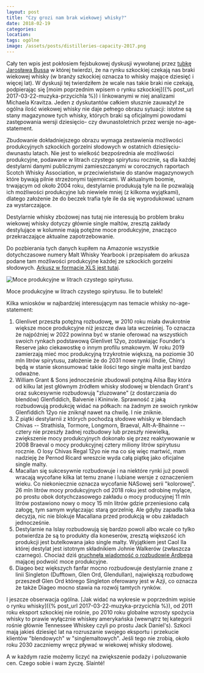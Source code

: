 ```yaml
---
layout: post
title: "Czy grozi nam brak wiekowej whisky?"
date: 2018-02-19
categories: 
location: 
tags: ogólne
image: /assets/posts/distilleries-capacity-2017.png
---
```


Cały ten wpis jest pokłosiem fejsbukowej dyskusji wywołanej przez [tubkę Jarosława Bussa](https://www.youtube.com/watch?v=dewJh4Inn9U) w której twierdzi, że na rynku szkockiej czekają nas braki wiekowej whisky (w branży szkockiej oznacza to whisky mające dziesięć i więcej lat). W dyskusji tej twierdziłem że wcale nas takie braki nie czekają, podpierając się [moim poprzednim wpisem o rynku szkockiej]({% post_url 2017-03-22-muzyka-przycichla %}) i linkowanymi w niej analizami Michaela Kravitza. Jeden z dyskutantów całkiem słusznie zauważył że ogólna ilość wiekowej whisky nie daje pełnego obrazu sytuacji: istotne są stany magazynowe tych whisky, których braki są oficjalnymi powodami zastępowania wersji dziesięcio- czy dwunastoletnich przez wersje no-age-statement.

Zbudowanie dokładniejszego obrazu wymaga zestawienia możliwości produkcyjnych szkockich gorzelni słodowych w ostatnich dziesięciu-dwunastu latach. Nie jest to wielkość bezpośrednia ale możliwości produkcyjne, podawane w litrach czystego spirytusu rocznie, są dla każdej destylarni danymi publicznymi zamieszczanymi w corocznych raportach Scotch Whisky Association, w przeciwieństwie do stanów magazynowych które bywają pilnie strzeżonymi tajemnicami. W aktualnym boomie, trwającym od około 2004 roku, destylarnie produkują tyle na ile pozwalają ich możliwości produkcyjne lub niewiele mniej (z kilkoma wyjątkami), dlatego założenie że do beczek trafia tyle ile da się wyprodukować uznam za wystarczające.

Destylarnie whisky zbożowej nas tutaj nie interesują bo problem braku wiekowej whisky dotyczy głównie single maltów, zresztą zakłady destylujące w kolumnie mają potężne moce produkcyjne, znacząco przekraczające aktualne zapotrzebowanie.

Do pozbierania tych danych kupiłem na Amazonie wszystkie dotychczasowe numery Malt Whisky Yearbook i przepisałem do arkusza podane tam możliwości produkcyjne każdej ze szkockich gorzelni słodowych. [Arkusz w formacie XLS jest tutaj](/assets/posts/malt_distilleries_capacity_2017.xlsx).

<div class="post-image">
    <img src="{{ page.image }}" alt="Moce produkcyjne w litrach czystego spirytusu." />
    <p class="post-image-caption">Moce produkcyjne w litrach czystego spirytusu. Ile to butelek!</p>
</div>

Kilka wniosków w najbardziej interesującym nas temacie whisky no-age-statement:

 1.  Glenlivet przeszła potężną rozbudowę, w 2010 roku miała dwukrotnie większe moce produkcyjne niż jeszcze dwa lata wcześniej. To oznacza że najpóźniej w 2022 powinna być w stanie oferować na wszystkich swoich rynkach podstawową Glenlivet 12yo, zostawiając Founder's Reserve jako ciekawostkę o innym profilu smakowym. W roku 2019 zamierzają mieć moc produkcyjną trzykrotnie większą, na poziomie 30 mln litrów spirytusu, założenie że do 2031 nowe rynki (Indie, Chiny) będą w stanie skonsumować takie ilości tego single malta jest bardzo odważne.
 2. William Grant & Sons jednocześnie zbudowali potężną Ailsa Bay która od kilku lat jest głównym źródłem whisky słodowej w blendach Grant's oraz sukcesywnie rozbudowują "zluzowane" (z dostarczania do blendów) Glenfiddich, Balvenie i Kininvie. Sprawność z jaką rozbudowują produkcję widać na półkach: na żadnym ze swoich rynków Glenfiddich 12yo nie zniknął nawet na chwilę. I nie zniknie.
 3. Z piątki destylarnii z których pochodzą słodowe whisky w blendach Chivas -- Strathisla, Tormore, Longmorn, Braeval, Allt-A-Bhainne -- cztery nie przeszły żadnej rozbudowy lub przeszły niewielką, zwiększenie mocy produkcyjnych dokonało się przez reaktywowanie w 2008 Braeval o mocy produkcyjnej cztery miliony litrów spirytusu rocznie. O losy Chivas Regal 12yo nie ma co się więc martwić, mam nadzieję że Pernod Ricard wreszcie wyda całą piątkę jako oficjalne single malty.
 4. Macallan się sukcesywnie rozbudowuje i na niektóre rynki już powoli wracają wycofane kilka lat temu znane i lubiane wersje z oznaczeniem wieku. Co niekoniecznie oznacza wycofanie NASowej serii "kolorowej". 26 mln litrów mocy produkcyjnych od 2018 roku jest odrobinę mylące, po prostu obok dotychczasowego zakładu o mocy producyjnej 11 mln litrów postawiono nowy o mocy 15 mln litrów gdzie przeniesiono całą załogę, tym samym wyłączając starą gorzelnię. Ale gdyby zapadła taka decyzja, nic nie blokuje Macallana przed produkcją w obu zakładach jednocześnie.
 5. Destylarnie na Islay rozbudowują się bardzo powoli albo wcale co tylko potwierdza że są to produkty dla koneserów, zresztą większość ich produkcji jest butelkowana jako single malty. Wyjątkiem jest Caol Ila której destylat jest istotnym składnikiem Johnie Walkerów (zwłaszcza czarnego). Chociaż dziś [gruchnęła wiadomość o rozbudowie Ardbega](https://scotchwhisky.com/magazine/latest-news/17911/ardbeg-to-double-distillation-capacity/) mającej podwoić moce produkcyjne.
 6. Diageo bez większych fanfar mocno rozbudowuje destylarnie znane z linii Singleton (Dufftown, Glen Ord, Glendullan), największą rozbudowę przeszedł Glen Ord którego Singleton oferowany jest w Azji, co oznacza że także Diageo mocno stawia na rozwój tamtych rynków.

I jeszcze obserwacja ogólna. [Jak widać na wykresie w poprzednim wpisie o rynku whisky]({% post_url 2017-03-22-muzyka-przycichla %}), od 2011 roku eksport szkockiej nie rośnie, po 2010 roku globalne wzrosty spożycia whisky to prawie wyłącznie whiskey amerykańska (wewnątrz tej kategorii rośnie głównie Tennessee Whiskey czyli po prostu Jack Daniel's). Szkoci mają jakieś dziesięć lat na rozruszanie swojego eksportu i przekucie klientów "blendowych" w "singlemaltowych". Jeśli tego nie zrobią, około roku 2030 zaczniemy wręcz pływać w wiekowej whisky słodowej.

A w każdym razie możemy liczyć na zwiększenie podaży i poluzowanie cen. Czego sobie i wam życzę. Slainté!
